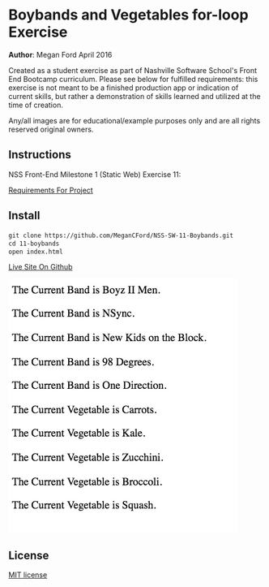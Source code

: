 # Boybands and Vegetables for-loop Exercise

**Author**: Megan Ford April 2016 


Created as a student exercise as part of Nashville Software School's Front End Bootcamp curriculum. Please see below for fulfilled requirements: this exercise is not meant to be a finished production app or indication of current skills, but rather a demonstration of skills learned and utilized at the time of creation.


Any/all images are for educational/example purposes only and are all rights reserved original owners. 


## Instructions


NSS Front-End Milestone 1 (Static Web) Exercise 11: 


[Requirements For Project](https://github.com/nashville-software-school/front-end-milestones/blob/master/2-the-static-web/exercises/SW_JS_BOYBANDS.md)



## Install


``` 
git clone https://github.com/MeganCFord/NSS-SW-11-Boybands.git
cd 11-boybands
open index.html
```

[Live Site On Github](http://megancford.github.io/NSS-SW-11-Boybands)


![screenshot](boyband-screenshot.jpg)


## License 


[MIT license](LICENSE.md)

